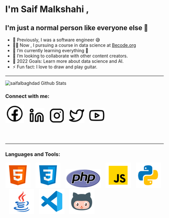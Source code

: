 # I'm Saif Malkshahi , 
## I'm just a normal person like everyone else 👋 

- 🔭 Previously, I was a software engineer 😅
- 👨‍🎓 Now , I pursuing a course in data science at [Becode.org](https://becode.org)
- 🌱 I’m currently learning everything 🤣
- 👯 I’m looking to collaborate with other content creators.
- 🥅 2022 Goals: Learn more about data science and AI.
- ⚡ Fun fact: I love to draw and play guitar.


---
<img align="left" alt="saifalbaghdad Github Stats" src="https://github-readme-stats.vercel.app/api?username=saifalbaghdadi&show_icons=true&hide_border=true" />
<br>

### Connect with me:

[![website](./img/facebook.svg)](https://www.facebook.com/saifalbaghdadi6)
&nbsp;&nbsp;
[![website](./img/linkedin.svg)](https://www.linkedin.com/in/saif-malkshahi)
&nbsp;&nbsp;
[![website](./img/instagram.svg)](https://www.instagram.com/saifalbaghdadi3)
&nbsp;&nbsp;
[![website](./img/twitter.svg)](https://twitter.com/saifalbaghdadi3)
&nbsp;&nbsp;
[![website](./img/youtube.svg)](https://www.youtube.com/channel/UCYA7Fq54Hos6u8nMpTy41lA)

<br>
<br>

---

### Languages and Tools:

[![website](./img/html.svg)](https://www.sololearn.com/Certificate/1014-23753440/jpg)
&nbsp;&nbsp;
[![website](./img/css.svg)](https://www.sololearn.com/Certificate/1023-23753440/jpg)
&nbsp;&nbsp;
[![website](./img/php.svg)](https://www.sololearn.com/Certificate/1059-23753440/jpg)
&nbsp;&nbsp;
[![website](./img/javascript.svg)](https://www.sololearn.com/certificates/course/en/23753440/1024/landscape/png)
&nbsp;&nbsp;
[![website](./img/python.svg)](https://www.python.org)
&nbsp;&nbsp;
[![website](./img/java.svg)](https://www.java.com/en)
&nbsp;&nbsp;
[![website](./img/vscode.svg)](https://code.visualstudio.com)
&nbsp;&nbsp;
[![website](./img/github2.svg)](https://github.com/saifalbaghdadi)
<br>